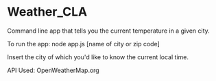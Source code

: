 # Weather_CLA
Command line app that tells you the current temperature in a given city.

To run the app:
node app.js [name of city or zip code]

Insert the city of which you'd like to know the current local time.

API Used: OpenWeatherMap.org
